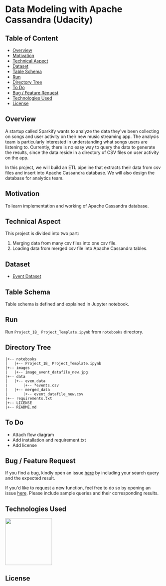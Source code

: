 # Data Modeling with Apache Cassandra (Udacity)

## Table of Content
  * [Overview](#overview)
  * [Motivation](#motivation)
  * [Technical Aspect](#technical-aspect)
  * [Dataset](#dataset)
  * [Table Schema](#table-schema)
  * [Run](#run)
  * [Directory Tree](#directory-tree)
  * [To Do](#to-do)
  * [Bug / Feature Request](#bug---feature-request)
  * [Technologies Used](#technologies-used)
  * [License](#license)
  
## Overview

A startup called Sparkify wants to analyze the data they've been collecting on songs and user activity on their new music streaming app. The analysis team is particularly interested in understanding what songs users are listening to. Currently, there is no easy way to query the data to generate the results, since the data reside in a directory of CSV files on user activity on the app.

In this project, we will build an ETL pipeline that extracts their data from csv files 
and insert into Apache Cassandra database. We will also design the database for analytics team.

## Motivation 

To learn implementation and working of Apache Cassandra database.

## Technical Aspect 

This project is divided into two part:

1. Merging data from many csv files into one csv file.
2. Loading data from merged csv file into Apache Cassandra tables.

## Dataset

- [Event Dataset](https://github.com/mayank311996/data-engineering-projects/tree/main/data_modeling_with_Apache_Cassandra_Udacity/data/even_data)

## Table Schema

Table schema is defined and explained in Jupyter notebook. 

## Run

Run `Project_1B_ Project_Template.ipynb` from `notebooks` directory.

## Directory Tree 
```
|+-- notebooks
│   |+-- Project_1B_ Project_Template.ipynb
|+-- images
|   |+-- image_event_datafile_new.jpg
|+-- data
|   |+-- even_data
|       |+-- *events.csv
|   |+-- merged_data
|       |+-- event_datafile_new.csv
|+-- requirements.txt
|+-- LICENSE
|+-- README.md
```

## To Do
- Attach flow diagram
- Add installation and requirement.txt
- Add license 

## Bug / Feature Request 

If you find a bug, kindly open an issue [here](https://github.com/mayank311996/data-engineering-projects/issues/new) by including your search query and the expected result.

If you'd like to request a new function, feel free to do so by opening an issue [here](https://github.com/mayank311996/data-engineering-projects/issues/new). Please include sample queries and their corresponding results.

## Technologies Used 

[<img target="_blank" src="https://upload.wikimedia.org/wikipedia/commons/thumb/5/5e/Cassandra_logo.svg/1280px-Cassandra_logo.svg.png" width=150>](https://cassandra.apache.org/) 

## License 